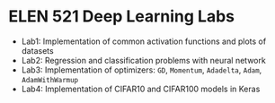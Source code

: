 # ELEN 521 Deep Learning Labs

- Lab1: Implementation of common activation functions and plots of datasets
- Lab2: Regression and classification problems with neural network
- Lab3: Implementation of optimizers: `GD`, `Momentum`, `Adadelta`, `Adam`, `AdamWithWarmup`
- Lab4: Implementation of CIFAR10 and CIFAR100 models in Keras